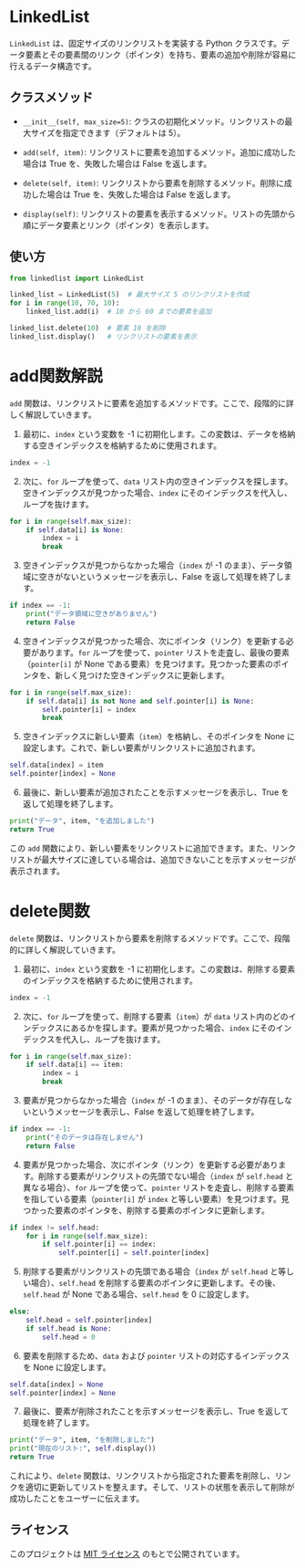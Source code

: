 # LinkedList

`LinkedList` は、固定サイズのリンクリストを実装する Python クラスです。データ要素とその要素間のリンク（ポインタ）を持ち、要素の追加や削除が容易に行えるデータ構造です。

## クラスメソッド

- `__init__(self, max_size=5)`:
  クラスの初期化メソッド。リンクリストの最大サイズを指定できます（デフォルトは 5）。

- `add(self, item)`:
  リンクリストに要素を追加するメソッド。追加に成功した場合は True を、失敗した場合は False を返します。

- `delete(self, item)`:
  リンクリストから要素を削除するメソッド。削除に成功した場合は True を、失敗した場合は False を返します。

- `display(self)`:
  リンクリストの要素を表示するメソッド。リストの先頭から順にデータ要素とリンク（ポインタ）を表示します。

## 使い方

```python
from linkedlist import LinkedList

linked_list = LinkedList(5)  # 最大サイズ 5 のリンクリストを作成
for i in range(10, 70, 10):
    linked_list.add(i)  # 10 から 60 までの要素を追加

linked_list.delete(10)  # 要素 10 を削除
linked_list.display()   # リンクリストの要素を表示
```

# add関数解説
`add` 関数は、リンクリストに要素を追加するメソッドです。ここで、段階的に詳しく解説していきます。

1. 最初に、`index` という変数を -1 に初期化します。この変数は、データを格納する空きインデックスを格納するために使用されます。

```python
index = -1
```

2. 次に、`for` ループを使って、`data` リスト内の空きインデックスを探します。空きインデックスが見つかった場合、`index` にそのインデックスを代入し、ループを抜けます。

```python
for i in range(self.max_size):
    if self.data[i] is None:
        index = i
        break
```

3. 空きインデックスが見つからなかった場合（`index` が -1 のまま）、データ領域に空きがないというメッセージを表示し、False を返して処理を終了します。

```python
if index == -1:
    print("データ領域に空きがありません")
    return False
```

4. 空きインデックスが見つかった場合、次にポインタ（リンク）を更新する必要があります。`for` ループを使って、`pointer` リストを走査し、最後の要素（`pointer[i]` が None である要素）を見つけます。見つかった要素のポインタを、新しく見つけた空きインデックスに更新します。

```python
for i in range(self.max_size):
    if self.data[i] is not None and self.pointer[i] is None:
        self.pointer[i] = index
        break
```

5. 空きインデックスに新しい要素（`item`）を格納し、そのポインタを None に設定します。これで、新しい要素がリンクリストに追加されます。

```python
self.data[index] = item
self.pointer[index] = None
```

6. 最後に、新しい要素が追加されたことを示すメッセージを表示し、True を返して処理を終了します。

```python
print("データ", item, "を追加しました")
return True
```

この `add` 関数により、新しい要素をリンクリストに追加できます。また、リンクリストが最大サイズに達している場合は、追加できないことを示すメッセージが表示されます。

# delete関数
`delete` 関数は、リンクリストから要素を削除するメソッドです。ここで、段階的に詳しく解説していきます。

1. 最初に、`index` という変数を -1 に初期化します。この変数は、削除する要素のインデックスを格納するために使用されます。

```python
index = -1
```

2. 次に、`for` ループを使って、削除する要素（`item`）が `data` リスト内のどのインデックスにあるかを探します。要素が見つかった場合、`index` にそのインデックスを代入し、ループを抜けます。

```python
for i in range(self.max_size):
    if self.data[i] == item:
        index = i
        break
```

3. 要素が見つからなかった場合（`index` が -1 のまま）、そのデータが存在しないというメッセージを表示し、False を返して処理を終了します。

```python
if index == -1:
    print("そのデータは存在しません")
    return False
```

4. 要素が見つかった場合、次にポインタ（リンク）を更新する必要があります。削除する要素がリンクリストの先頭でない場合（`index` が `self.head` と異なる場合）、`for` ループを使って、`pointer` リストを走査し、削除する要素を指している要素（`pointer[i]` が `index` と等しい要素）を見つけます。見つかった要素のポインタを、削除する要素のポインタに更新します。

```python
if index != self.head:
    for i in range(self.max_size):
        if self.pointer[i] == index:
            self.pointer[i] = self.pointer[index]
```

5. 削除する要素がリンクリストの先頭である場合（`index` が `self.head` と等しい場合）、`self.head` を削除する要素のポインタに更新します。その後、`self.head` が None である場合、`self.head` を 0 に設定します。

```python
else:
    self.head = self.pointer[index]
    if self.head is None:
        self.head = 0
```

6. 要素を削除するため、`data` および `pointer` リストの対応するインデックスを None に設定します。

```python
self.data[index] = None
self.pointer[index] = None
```

7. 最後に、要素が削除されたことを示すメッセージを表示し、True を返して処理を終了します。

```python
print("データ", item, "を削除しました")
print("現在のリスト:", self.display())
return True
```

これにより、`delete` 関数は、リンクリストから指定された要素を削除し、リンクを適切に更新してリストを整えます。そして、リストの状態を表示して削除が成功したことをユーザーに伝えます。

## ライセンス

このプロジェクトは [MIT ライセンス](LICENSE) のもとで公開されています。